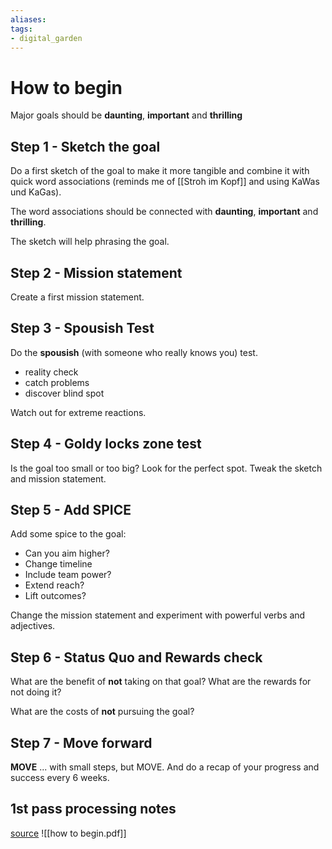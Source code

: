```yaml
---
aliases: 
tags: 
- digital_garden
---
```

# How to begin
Major goals should be **daunting**, **important** and **thrilling** 

## Step 1 - Sketch the goal
Do a first sketch of the goal to make it more tangible and combine it with quick word associations (reminds me of [[Stroh im Kopf]] and using KaWas und KaGas).

The word associations should be connected with **daunting**, **important** and **thrilling**.

The sketch will help phrasing the goal.

## Step 2 - Mission statement
Create a first mission statement. 

## Step 3 - Spousish Test
Do the **spousish** (with someone who really knows you) test.
+ reality check
+ catch problems
+ discover blind spot

Watch out for extreme reactions.

## Step 4 - Goldy locks zone test
Is the goal too small or too big? Look for the perfect spot.
Tweak the sketch and mission statement.

## Step 5 - Add SPICE
Add some spice to the goal:
+ Can you aim higher?
+ Change timeline
+ Include team power?
+ Extend reach?
+ Lift outcomes?

Change the mission statement and experiment with powerful verbs and adjectives.

## Step 6 - Status Quo and Rewards check
What are the benefit of **not** taking on that goal? What are the rewards for not doing it?

What are the costs of **not** pursuing the goal?

## Step 7 - Move forward
**MOVE** ... with small steps, but MOVE.
And do a recap of your progress and success every 6 weeks.

## 1st pass processing notes

[source](https://www.blinkist.com/en/nc/new-reader/how-to-begin-en)
![[how to begin.pdf]]